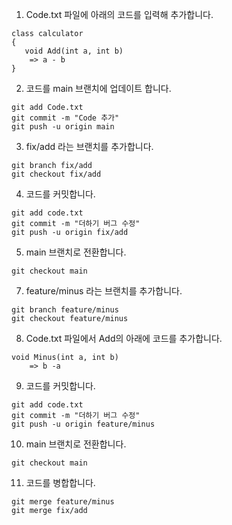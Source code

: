 1. Code.txt 파일에 아래의 코드를 입력해 추가합니다.
```
class calculator
{
   void Add(int a, int b)
	=> a - b
}
```

2. 코드를 main 브랜치에 업데이트 합니다.
```
git add Code.txt
git commit -m "Code 추가"
git push -u origin main
```

3. fix/add 라는 브랜치를 추가합니다.

```
git branch fix/add
git checkout fix/add
```

4. 코드를 커밋합니다.

```
git add code.txt
git commit -m "더하기 버그 수정"
git push -u origin fix/add
```

5. main 브랜치로 전환합니다.

```
git checkout main
```


7. feature/minus 라는 브랜치를 추가합니다.

```
git branch feature/minus
git checkout feature/minus
``` 

8. Code.txt 파일에서 Add의 아래에 코드를 추가합니다.

```
void Minus(int a, int b)
	=> b -a
```

9. 코드를 커밋합니다.

```
git add code.txt
git commit -m "더하기 버그 수정"
git push -u origin feature/minus
```

10. main 브랜치로 전환합니다.

```
git checkout main
```

11. 코드를 병합합니다.

```
git merge feature/minus
git merge fix/add
```

